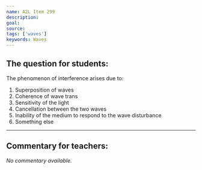 ```yaml
---
name: A2L Item 299
description: 
goal: 
source: 
tags: ['waves']
keywords: Waves
---
```


## The question for students:

The phenomenon of interference arises due to:

1. Superposition of waves
2. Coherence of wave trans
3. Sensitivity of the light
4. Cancellation between the two waves
5. Inability of the medium to respond to the wave disturbance
6. Something else

<hr/>

## Commentary for teachers:

_No commentary available._
